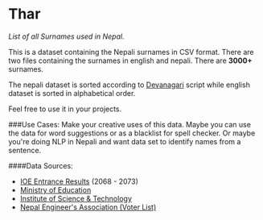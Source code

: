 # Thar
*List of all Surnames used in Nepal.*

This is a dataset containing the Nepali surnames in CSV format. There are two files containing the surnames in english and nepali. There are **3000+** surnames.

The nepali dataset is sorted according to [Devanagari](https://en.wikipedia.org/wiki/Devanagari) script while english dataset is sorted in alphabetical order.

Feel free to use it in your projects.

###Use Cases:
Make your creative uses of this data. Maybe you can use the data for word suggestions or as a blacklist for spell checker. Or maybe you're doing NLP in Nepali and want data set to identify names from a sentence.


####Data Sources:
- [IOE Entrance Results](https://github.com/studenton/ioe) (2068 - 2073)
- [Ministry of Education](http://www.moe.gov.np)
- [Institute of Science & Technology](http://www.tuiost.edu.np/)
- [Nepal Engineer's Association (Voter List)](http://www.neanepal.org.np/)
